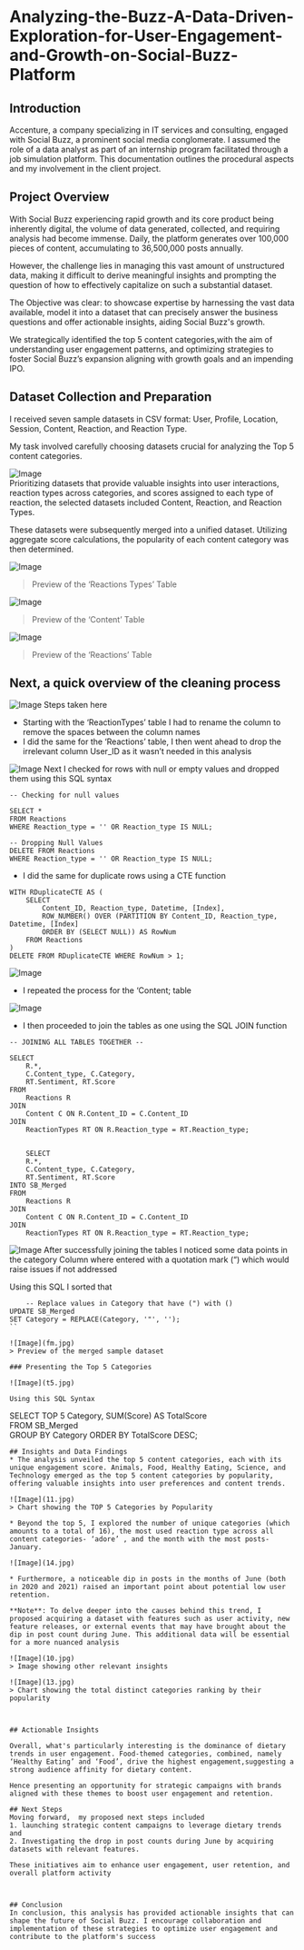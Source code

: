 # Analyzing-the-Buzz-A-Data-Driven-Exploration-for-User-Engagement-and-Growth-on-Social-Buzz-Platform

## Introduction
Accenture, a company specializing in IT services and consulting, engaged with Social Buzz, a prominent social media conglomerate. I assumed the role of a data analyst as part of an internship program facilitated through a job simulation platform. This documentation outlines the procedural aspects and my involvement in the client project.


## Project Overview
With Social Buzz experiencing rapid growth and its core product being inherently digital, the volume of data generated, collected, and requiring analysis had become immense. Daily, the platform generates over 100,000 pieces of content, accumulating to 36,500,000 posts annually. 

However, the challenge lies in managing this vast amount of unstructured data, making it difficult to derive meaningful insights and prompting the question of how to effectively capitalize on such a substantial dataset.

The Objective was clear: to showcase expertise by harnessing the vast data available, model it into a dataset that can precisely answer the business questions and offer actionable insights, aiding Social Buzz's growth. 

We strategically identified the top 5 content categories,with the aim of understanding user engagement patterns, and optimizing strategies to foster Social Buzz’s expansion aligning with growth goals and an impending IPO.


## Dataset Collection and Preparation
I received seven sample datasets in CSV format: User, Profile, Location, Session, Content, Reaction, and Reaction Type. 

My task involved carefully choosing datasets crucial for analyzing the Top 5 content categories. 

![Image](1.jpg)  
Prioritizing datasets that provide valuable insights into user interactions, reaction types across categories, and scores assigned to each type of reaction, the selected datasets included Content, Reaction, and Reaction Types. 

These datasets were subsequently merged into a unified dataset. Utilizing aggregate score calculations, the popularity of each content category was then determined.

![Image](2.jpg)  
> Preview of the ‘Reactions Types’ Table

![Image](4.jpg)
> Preview of the ‘Content’ Table

![Image](3.jpg)
> Preview of the ‘Reactions’ Table

## Next, a quick overview of the cleaning process

![Image](5.jpg)
Steps taken here
* Starting with the ‘ReactionTypes’ table I had to rename the column to remove the spaces between the column names
* I did the same for the ‘Reactions’ table, I then went ahead to drop the irrelevant column User_ID as it wasn’t needed in this analysis


![Image](6.jpg)
Next I checked for rows with null or empty values and dropped them using this SQL syntax
```
-- Checking for null values

SELECT *
FROM Reactions
WHERE Reaction_type = '' OR Reaction_type IS NULL;

-- Dropping Null Values
DELETE FROM Reactions
WHERE Reaction_type = '' OR Reaction_type IS NULL;
```

* I did the same for duplicate rows using a CTE function
```
WITH RDuplicateCTE AS (
    SELECT 
        Content_ID, Reaction_type, Datetime, [Index],
        ROW_NUMBER() OVER (PARTITION BY Content_ID, Reaction_type, Datetime, [Index]
		ORDER BY (SELECT NULL)) AS RowNum
    FROM Reactions
)
DELETE FROM RDuplicateCTE WHERE RowNum > 1;
```
![Image](7.jpg)

* I repeated the process for the ‘Content; table

![Image](8.jpg)

* I then proceeded to join the tables as one using the SQL JOIN function
```
-- JOINING ALL TABLES TOGETHER --

SELECT
    R.*,
    C.Content_type, C.Category, 
    RT.Sentiment, RT.Score
FROM
    Reactions R
JOIN
    Content C ON R.Content_ID = C.Content_ID
JOIN
    ReactionTypes RT ON R.Reaction_type = RT.Reaction_type;


	SELECT
    R.*,
    C.Content_type, C.Category, 
    RT.Sentiment, RT.Score
INTO SB_Merged
FROM
    Reactions R
JOIN
    Content C ON R.Content_ID = C.Content_ID
JOIN
    ReactionTypes RT ON R.Reaction_type = RT.Reaction_type;
```

![Image](em.jpg)
After successfully joining the tables I noticed some data points in the category Column where entered with a quotation mark (“) which would raise issues if not addressed 

Using this SQL I sorted that 
```
	-- Replace values in Category that have (") with () 
UPDATE SB_Merged
SET Category = REPLACE(Category, '"', '');
``

![Image](fm.jpg)
> Preview of the merged sample dataset

### Presenting the Top 5 Categories

![Image](t5.jpg)

Using this SQL Syntax
```
SELECT TOP 5
    Category,
    SUM(Score) AS TotalScore  
FROM
    SB_Merged  
GROUP BY
    Category
ORDER BY
    TotalScore DESC;
  ```
## Insights and Data Findings
* The analysis unveiled the top 5 content categories, each with its unique engagement score. Animals, Food, Healthy Eating, Science, and Technology emerged as the top 5 content categories by popularity, offering valuable insights into user preferences and content trends.

![Image](11.jpg)
> Chart showing the TOP 5 Categories by Popularity

* Beyond the top 5, I explored the number of unique categories (which amounts to a total of 16), the most used reaction type across all content categories- ‘adore’ , and the month with the most posts- January.

![Image](14.jpg)

* Furthermore, a noticeable dip in posts in the months of June (both in 2020 and 2021) raised an important point about potential low user retention.

**Note**: To delve deeper into the causes behind this trend, I proposed acquiring a dataset with features such as user activity, new feature releases, or external events that may have brought about the dip in post count during June. This additional data will be essential for a more nuanced analysis

![Image](10.jpg)
> Image showing other relevant insights

![Image](13.jpg)
> Chart showing the total distinct categories ranking by their popularity 



## Actionable Insights

Overall, what's particularly interesting is the dominance of dietary trends in user engagement. Food-themed categories, combined, namely ‘Healthy Eating’ and ‘Food’, drive the highest engagement,suggesting a strong audience affinity for dietary content. 

Hence presenting an opportunity for strategic campaigns with brands aligned with these themes to boost user engagement and retention.

## Next Steps
Moving forward,  my proposed next steps included 
1. launching strategic content campaigns to leverage dietary trends and 
2. Investigating the drop in post counts during June by acquiring datasets with relevant features. 

These initiatives aim to enhance user engagement, user retention, and overall platform activity



## Conclusion
In conclusion, this analysis has provided actionable insights that can shape the future of Social Buzz. I encourage collaboration and implementation of these strategies to optimize user engagement and contribute to the platform's success

